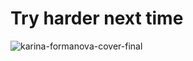 # Try harder next time
![karina-formanova-cover-final](https://github.com/lermns/lermns/assets/123558234/340645e8-ba89-4539-9863-fa4053cf86e1)

<!--
**lermns/lermns** is a ✨ _special_ ✨ repository because its `README.md` (this file) appears on your GitHub profile.

Here are some ideas to get you started:

- 🔭 I’m currently working on ...
- 🌱 I’m currently learning ...
- 👯 I’m looking to collaborate on ...
- 🤔 I’m looking for help with ...
- 💬 Ask me about ...
- 📫 How to reach me: ...
- 😄 Pronouns: ...
- ⚡ Fun fact: ...
-->
